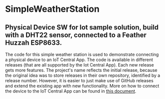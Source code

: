 # SimpleWeatherStation
## Physical Device SW for Iot sample solution, build with a DHT22 sensor, connected to a Feather Huzzah ESP8633.
The code for this simple weather station is used to demonstrate connecting a physical device to an IoT Central App. The code is available in different releases (that are all supported by the Iot Central App). Each new release gets more features. The project's name reflects the initial release, because the original idea was to store releases in their own repository, identified by a release number. However, it is easier to just make use of GitHub releases and extend the existing app with new functionality. More on how to connect the device to the IoT Central App can be found in [this document](DeviceDescription.md).
